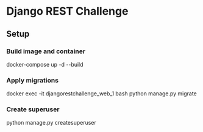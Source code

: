 # Django REST Challenge

## Setup

### Build image and container
docker-compose up -d --build

### Apply migrations
docker exec -it djangorestchallenge_web_1 bash
python manage.py migrate

### Create superuser
python manage.py createsuperuser
